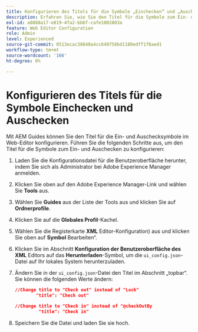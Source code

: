 ```yaml
---
title: Konfigurieren des Titels für die Symbole „Einchecken“ und „Auschecken“
description: Erfahren Sie, wie Sie den Titel für die Symbole zum Ein- und Auschecken konfigurieren
exl-id: a8888a17-e819-4fa2-bb6f-cafe1002803a
feature: Web Editor Configuration
role: Admin
level: Experienced
source-git-commit: 0513ecac38840a4cc649758bd1180edff1f8aed1
workflow-type: tm+mt
source-wordcount: '166'
ht-degree: 0%

---
```


# Konfigurieren des Titels für die Symbole Einchecken und Auschecken

Mit AEM Guides können Sie den Titel für die Ein- und Auschecksymbole im Web-Editor konfigurieren. Führen Sie die folgenden Schritte aus, um den Titel für die Symbole zum Ein- und Auschecken zu konfigurieren:

1. Laden Sie die Konfigurationsdatei für die Benutzeroberfläche herunter, indem Sie sich als Administrator bei Adobe Experience Manager anmelden.
1. Klicken Sie oben auf den Adobe Experience Manager-Link und wählen Sie **Tools** aus.
1. Wählen Sie **Guides** aus der Liste der Tools aus und klicken Sie auf **Ordnerprofile**.
1. Klicken Sie auf die **Globales Profil**-Kachel.
1. Wählen Sie die Registerkarte **XML** Editor-Konfiguration) aus und klicken Sie oben auf **Symbol** Bearbeiten“.
1. Klicken Sie im Abschnitt **Konfiguration der Benutzeroberfläche des XML** Editors auf das **Herunterladen**-Symbol, um die `ui_config.json`-Datei auf Ihr lokales System herunterzuladen.
1. Ändern Sie in der `ui_config.json`-Datei den Titel im Abschnitt „topbar“. Sie können die folgenden Werte ändern:

   ```json
   //Change title to "Check out" instead of "Lock"
           "title": "Check out"
   
   //Change title to "Check in" instead of "@checkOutBy
            "title": "Check in"
   ```

1. Speichern Sie die Datei und laden Sie sie hoch.
